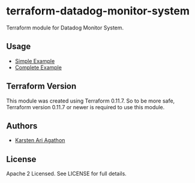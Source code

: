 terraform-datadog-monitor-system
=================

Terraform module for Datadog Monitor System.



Usage
-----
* [Simple Example](https://github.com/traveloka/terraform-datadog-monitor-system/tree/master/examples/simple)
* [Complete Example](https://github.com/traveloka/terraform-datadog-monitor-system/tree/master/examples/complete)

Terraform Version
-----------------

This module was created using Terraform 0.11.7. 
So to be more safe, Terraform version 0.11.7 or newer is required to use this module.

Authors
-------

* [Karsten Ari Agathon](https://github.com/karstenaa)

License
-------

Apache 2 Licensed. See LICENSE for full details.
